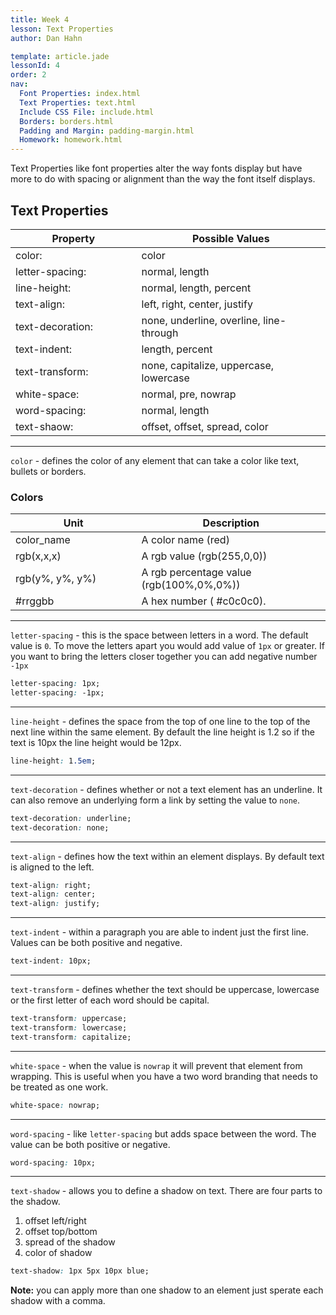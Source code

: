 ```yaml
---
title: Week 4
lesson: Text Properties
author: Dan Hahn

template: article.jade
lessonId: 4
order: 2
nav:
  Font Properties: index.html
  Text Properties: text.html
  Include CSS File: include.html
  Borders: borders.html
  Padding and Margin: padding-margin.html
  Homework: homework.html
---
```


Text Properties like font properties alter the way fonts display but have more to do with spacing or alignment than the way the font itself displays.

## Text Properties

| Property         | Possible Values                         |
| ---------------- | --------------------------------------- |
| color:           | color                                   |
| letter-spacing:  | normal, length                          |
| line-height:     | normal, length, percent                 |
| text-align:      | left, right, center, justify            |
| text-decoration: | none, underline, overline, line-through |
| text-indent:     | length, percent                         |
| text-transform:  | none, capitalize, uppercase, lowercase  |
| white-space:     | normal, pre, nowrap                     |
| word-spacing:    | normal, length                          |
| text-shaow:      | offset, offset, spread, color           |

---

`color` - defines the color of any element that can take a color like text, bullets or borders.

### Colors

| Unit            | Description                              |
| --------------- | ---------------------------------------- |
| color_name      | A color name (red)                       |
| rgb(x,x,x)      | A rgb value (rgb(255,0,0))               |
| rgb(y%, y%, y%) | A rgb percentage value (rgb(100%,0%,0%)) |
| #rrggbb         | A hex number ( #c0c0c0).                 |

---

`letter-spacing` - this is the space between letters in a word. The default value is `0`. To move the letters apart you would add value of `1px` or greater. If you want to bring the letters closer together you can add negative number `-1px`

```css
letter-spacing: 1px;
letter-spacing: -1px;
```

---

`line-height` - defines the space from the top of one line to the top of the next line within the same element. By default the line height is 1.2 so if the text is 10px the line height would be 12px.

```css
line-height: 1.5em;
```

---

`text-decoration` - defines whether or not a text element has an underline. It can also remove an underlying form a link by setting the value to `none`.

```css
text-decoration: underline;
text-decoration: none;
```

---

`text-align` - defines how the text within an element displays. By default text is aligned to the left.

```css
text-align: right;
text-align: center;
text-align: justify;
```

---

`text-indent` - within a paragraph you are able to indent just the first line. Values can be both positive and negative.

```css
text-indent: 10px;
```

---

`text-transform` - defines whether the text should be uppercase, lowercase or the first letter of each word should be capital.

```css
text-transform: uppercase;
text-transform: lowercase;
text-transform: capitalize;
```

---

`white-space` - when the value is `nowrap` it will prevent that element from wrapping. This is useful when you have a two word branding that needs to be treated as one work.

```css
white-space: nowrap;
```

---

`word-spacing` - like `letter-spacing` but adds space between the word. The value can be both positive or negative.

```css
word-spacing: 10px;
```

---

`text-shadow` - allows you to define a shadow on text. There are four parts to the shadow.

1.  offset left/right
2.  offset top/bottom
3.  spread of the shadow
4.  color of shadow

```css
text-shadow: 1px 5px 10px blue;
```

**Note:** you can apply more than one shadow to an element just sperate each shadow with a comma.

<style>
table tr td:nth-child(1){width:40%}
td .label {margin-right: 4px;cursor: pointer;}
</style>

<script src="lesson5.js"></script>
